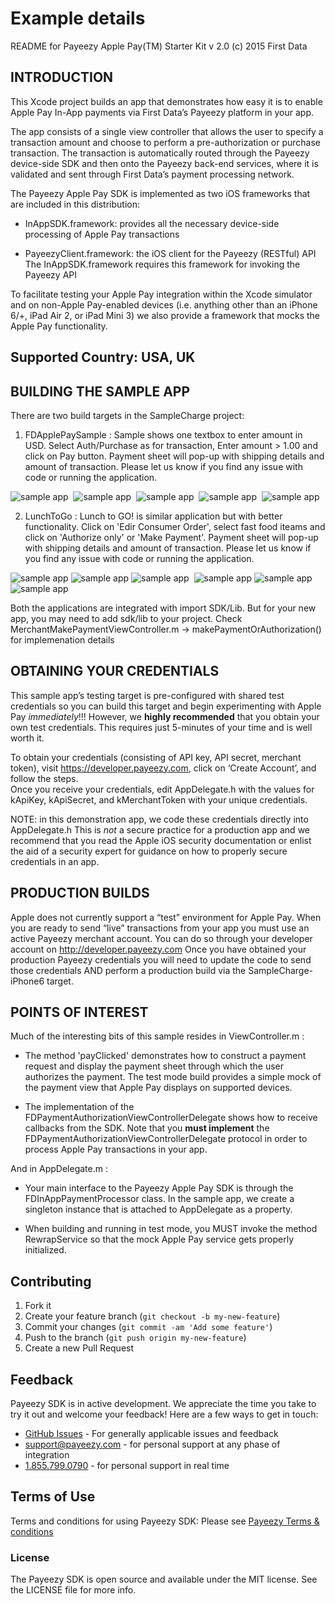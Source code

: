# Example details

README for Payeezy Apple Pay(TM) Starter Kit v 2.0
(c) 2015 First Data

## INTRODUCTION

This Xcode project builds an app that demonstrates how easy it is to enable
Apple Pay In-App payments via First Data’s Payeezy platform in your app.

The app consists of a single view controller that allows the user
to specify a transaction amount and choose to perform a pre-authorization or
purchase transaction.  The transaction is automatically routed through the Payeezy
device-side SDK and then onto the Payeezy back-end services, where it is validated
and sent through First Data’s payment processing network.

The Payeezy Apple Pay SDK is implemented as two iOS frameworks that are included in this distribution:

- InAppSDK.framework: provides all the necessary device-side processing 
   of Apple Pay transactions

- PayeezyClient.framework:  the iOS client for the Payeezy (RESTful) API
   The InAppSDK.framework requires this framework for invoking the Payeezy API

To facilitate testing your Apple Pay integration within the Xcode simulator and
on non-Apple Pay-enabled devices (i.e. anything other than an iPhone 6/+, iPad Air 2,
or iPad Mini 3) we also provide a framework that mocks the Apple Pay functionality.

## Supported Country: USA, UK

## BUILDING THE SAMPLE APP

There are two build targets in the SampleCharge project: 

   1. FDApplePaySample : Sample shows one textbox to enter amount in USD. Select Auth/Purchase as for transaction, Enter amount > 1.00 and click on Pay button. Payment sheet will pop-up with shipping details and amount of transaction.  Please let us know if you find any issue with code or running the application.  

   

<div><img src="https://github.com/payeezy/payeezy_apple_pay/raw/master/guide/images/simple_app_landing_page.png" alt="sample app"/>&nbsp;&nbsp;<img src="https://github.com/payeezy/payeezy_apple_pay/raw/master/guide/images/simple_app_payment_sheet.png" alt="sample app"/>&nbsp;&nbsp;<img src="https://github.com/payeezy/payeezy_apple_pay/raw/master/guide/images/simple_app_payment_processing.png" alt="sample app"/>&nbsp;&nbsp;<img src="https://github.com/payeezy/payeezy_apple_pay/raw/master/guide/images/simple_app_payment_done.png" alt="sample app"/>&nbsp;&nbsp;<img src="https://github.com/payeezy/payeezy_apple_pay/raw/master/guide/images/simple_app_payment_confirmation.png" alt="sample app"/></div>

2. LunchToGo : Lunch to GO! is similar application but with better functionality. Click on 'Edir Consumer Order', select fast food iteams and click on 'Authorize only' or 'Make Payment'. Payment sheet will pop-up with shipping details and amount of transaction.  Please let us know if you find any issue with code or running the application. 



<div><img src="https://github.com/payeezy/payeezy_apple_pay/raw/master/guide/images/ltg_app_landing_page.png" alt="sample app"/>&nbsp;<img src="https://github.com/payeezy/payeezy_apple_pay/raw/master/guide/images/ltg_app_order_page.png" alt="sample app"/>&nbsp;<img src="https://github.com/payeezy/payeezy_apple_pay/raw/master/guide/images/ltg_app_payment_sheet.png" alt="sample app"/>
&nbsp;<img src="https://github.com/payeezy/payeezy_apple_pay/raw/master/guide/images/ltg_app_payment_processing.png" alt="sample app"/>&nbsp;<img src="https://github.com/payeezy/payeezy_apple_pay/raw/master/guide/images/ltg_app_payment_done.png" alt="sample app"/>&nbsp;<img src="https://github.com/payeezy/payeezy_apple_pay/raw/master/guide/images/ltg_app_payment_confirmation.png" alt="sample app"/></div>

Both the applications are integrated with import SDK/Lib. But for your new app, you may need to add sdk/lib to your project. Check MerchantMakePaymentViewController.m -> makePaymentOrAuthorization() for implemenation details  

## OBTAINING YOUR CREDENTIALS

This sample app’s testing target is pre-configured with shared test credentials so you
can build this target and begin experimenting with Apple Pay *immediately*!!!
However, we **highly recommended** that you obtain your own test
credentials.  This requires just 5-minutes of your time and is well worth it.

To obtain your credentials (consisting of API key, API secret, merchant token), 
visit https://developer.payeezy.com, click on ‘Create Account’, and follow the steps.  
Once you receive your credentials, edit AppDelegate.h with the values for kApiKey, 
kApiSecret, and kMerchantToken with your unique credentials.

NOTE: in this demonstration app, we code these credentials directly into AppDelegate.h
This is *not* a secure practice for a production app and we recommend that you
read the Apple iOS security documentation or enlist the aid of a security expert for
guidance on how to properly secure credentials in an app.


## PRODUCTION BUILDS

Apple does not currently support a “test” environment for Apple Pay.  When you are ready
to send “live” transactions from your app you must use an active Payeezy merchant account.
You can do so through your developer account on http://developer.payeezy.com
Once you have obtained your production Payeezy credentials you will need to update the code
to send those credentials AND perform a production build via the SampleCharge-iPhone6 target.


## POINTS OF INTEREST


Much of the interesting bits of this sample resides in ViewController.m :

- The method 'payClicked' demonstrates how to construct a payment request and display
  the payment sheet through which the user authorizes the payment.  The test mode build
  provides a simple mock of the payment view that Apple Pay displays on supported devices.
  
- The implementation of the FDPaymentAuthorizationViewControllerDelegate shows how to receive
  callbacks from the SDK.  Note that you **must implement** the 
  FDPaymentAuthorizationViewControllerDelegate protocol in order to process Apple Pay
  transactions in your app.


And in AppDelegate.m :

- Your main interface to the Payeezy Apple Pay SDK is through the FDInAppPaymentProcessor
  class.  In the sample app, we create a singleton instance that is attached to 
  AppDelegate as a property.  

- When building and running in test mode, you MUST invoke the method RewrapService
 so that the mock Apple Pay service
  gets properly initialized.


## Contributing

1. Fork it 
2. Create your feature branch (`git checkout -b my-new-feature`)
3. Commit your changes (`git commit -am 'Add some feature'`)
4. Push to the branch (`git push origin my-new-feature`)
5. Create a new Pull Request  

## Feedback

Payeezy  SDK is in active development. We appreciate the time you take to try it out and welcome your feedback!
Here are a few ways to get in touch:
* [GitHub Issues](https://github.com/payeezy/payeezy/issues) - For generally applicable issues and feedback
* support@payeezy.com - for personal support at any phase of integration
* [1.855.799.0790](tel:+18557990790)  - for personal support in real time 

## Terms of Use

Terms and conditions for using Payeezy SDK: Please see [Payeezy Terms & conditions](https://developer.payeezy.com/terms-use)
 
### License
The Payeezy SDK is open source and available under the MIT license. See the LICENSE file for more info.
